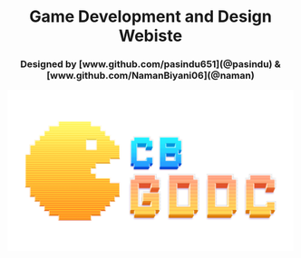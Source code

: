 <h1 align="center">Game Development and Design Webiste</h1>
<h3 align="center">Designed by [www.github.com/pasindu651](@pasindu) & [www.github.com/NamanBiyani06](@naman)</h3>

![](images/logo.png)
